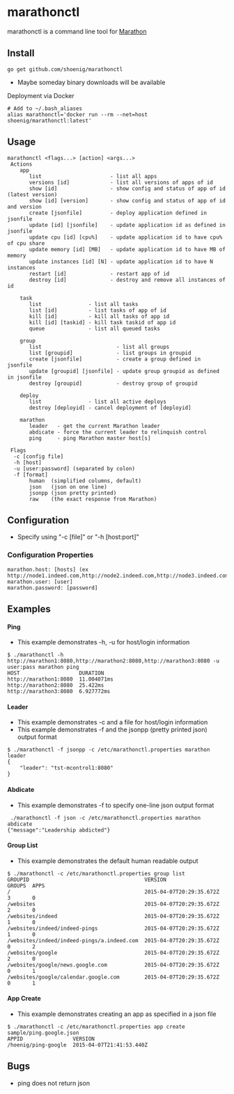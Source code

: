 # marathonctl
marathonctl is a command line tool for [Marathon](https://mesosphere.github.io/marathon/docs/rest-api.html)

## Install 
```
go get github.com/shoenig/marathonctl
```
- Maybe someday binary downloads will be available

Deployment via Docker
```
# Add to ~/.bash_aliases
alias marathonctl='docker run --rm --net=host shoenig/marathonctl:latest'
```

## Usage
```
marathonctl <flags...> [action] <args...>
 Actions
    app
       list                      - list all apps
       versions [id]             - list all versions of apps of id
       show [id]                 - show config and status of app of id (latest version)
       show [id] [version]       - show config and status of app of id and version
       create [jsonfile]         - deploy application defined in jsonfile
       update [id] [jsonfile]    - update application id as defined in jsonfile
       update cpu [id] [cpu%]    - update application id to have cpu% of cpu share
       update memory [id] [MB]   - update application id to have MB of memory
       update instances [id] [N] - update application id to have N instances
       restart [id]              - restart app of id
       destroy [id]              - destroy and remove all instances of id

    task
       list               - list all tasks
       list [id]          - list tasks of app of id
       kill [id]          - kill all tasks of app id
       kill [id] [taskid] - kill task taskid of app id
       queue              - list all queued tasks

    group
       list                        - list all groups
       list [groupid]              - list groups in groupid
       create [jsonfile]           - create a group defined in jsonfile
       update [groupid] [jsonfile] - update group groupid as defined in jsonfile
       destroy [groupid]           - destroy group of groupid

    deploy
       list               - list all active deploys
       destroy [deployid] - cancel deployment of [deployid]

    marathon
       leader   - get the current Marathon leader
       abdicate - force the current leader to relinquish control
       ping     - ping Marathon master host[s]

 Flags
  -c [config file]
  -h [host]
  -u [user:password] (separated by colon)
  -f [format]
       human  (simplified columns, default)
       json   (json on one line)
       jsonpp (json pretty printed)
       raw    (the exact response from Marathon)
```

## Configuration
- Specify using "-c [file]" or "-h [host:port]"
    
### Configuration Properties
```
marathon.host: [hosts] (ex http://node1.indeed.com,http://node2.indeed.com,http://node3.indeed.com)
marathon.user: [user]
marathon.password: [password]
```

## Examples

#### Ping
- This example demonstrates -h, -u for host/login information
```
$ ./marathonctl -h http://marathon1:8080,http://marathon2:8080,http://marathon3:8080 -u user:pass marathon ping
HOST                   DURATION
http://marathon1:8080  11.004071ms
http://marathon2:8080  25.422ms
http://marathon3:8080  6.927772ms
```
#### Leader
- This example demonstrates -c and a file for host/login information
- This example demonstrates -f and the jsonpp (pretty printed json) output format
```
$ ./marathonctl -f jsonpp -c /etc/marathonctl.properties marathon leader
{
    "leader": "tst-mcontrol1:8080"
}
```
#### Abdicate
- This example demonstrates -f to specify one-line json output format
````
 ./marathonctl -f json -c /etc/marathonctl.properties marathon abdicate
{"message":"Leadership abdicted"}
````
#### Group List
- This example demonstrates the default human readable output
````
$ ./marathonctl -c /etc/marathonctl.properties group list
GROUPID                                     VERSION                   GROUPS  APPS  
/                                           2015-04-07T20:29:35.672Z  3       0     
/websites                                   2015-04-07T20:29:35.672Z  2       0     
/websites/indeed                            2015-04-07T20:29:35.672Z  1       0     
/websites/indeed/indeed-pings               2015-04-07T20:29:35.672Z  1       0     
/websites/indeed/indeed-pings/a.indeed.com  2015-04-07T20:29:35.672Z  0       2     
/websites/google                            2015-04-07T20:29:35.672Z  2       0     
/websites/google/news.google.com            2015-04-07T20:29:35.672Z  0       1     
/websites/google/calendar.google.com        2015-04-07T20:29:35.672Z  0       1
````
#### App Create
- This example demonstrates creating an app as specified in a json file
````
$ ./marathonctl -c /etc/marathonctl.properties app create sample/ping.google.json 
APPID                VERSION                   
/hoenig/ping-google  2015-04-07T21:41:53.440Z
````

## Bugs
- ping does not return json
